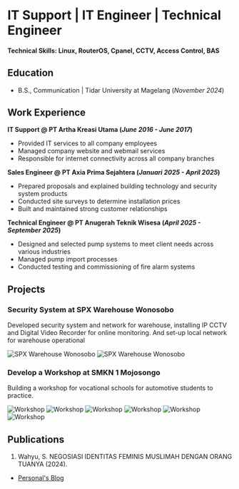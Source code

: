 # IT Support | IT Engineer | Technical Engineer

#### Technical Skills: Linux, RouterOS, Cpanel, CCTV, Access Control, BAS

## Education 					        		
- B.S., Communication | Tidar University at Magelang (_November 2024_)

## Work Experience
**IT Support @ PT Artha Kreasi Utama (_June 2016 - June 2017_)**
- Provided IT services to all company employees
- Managed company website and webmail services
- Responsible for internet connectivity across all company branches

**Sales Engineer @ PT Axia Prima Sejahtera (_Januari 2025 - April 2025_)**
- Prepared proposals and explained building technology and security system products
- Conducted site surveys to determine installation prices
- Built and maintained strong customer relationships

**Technical Engineer @ PT Anugerah Teknik Wisesa (_April 2025 - September 2025_)**
- Designed and selected pump systems to meet client needs across various industries
- Managed pump import processes
- Conducted testing and commissioning of fire alarm systems

## Projects
### Security System at SPX Warehouse Wonosobo

Developed security system and network for warehouse, installing IP CCTV and Digital Video Recorder for online monitoring. And set-up local network for warehouse operational

![SPX Warehouse Wonosobo](/assets/img/spx1.png) ![SPX Warehouse Wonosobo](/assets/img/spx2.png)

### Develop a Workshop at SMKN 1 Mojosongo

Building a workshop for vocational schools for automotive students to practice.

![Workshop](/assets/img/abeng6.jpg) ![Workshop](/assets/img/abeng2.jpg) ![Workshop](/assets/img/abeng3.jpg) ![Workshop](/assets/img/abeng4.jpg) ![Workshop](/assets/img/abeng5.jpg) ![Workshop](/assets/img/abeng.jpg)

## Publications
1. Wahyu, S. NEGOSIASI IDENTITAS FEMINIS MUSLIMAH DENGAN ORANG TUANYA (2024).
- [Personal's Blog](https://tumblr.com/penulis)

